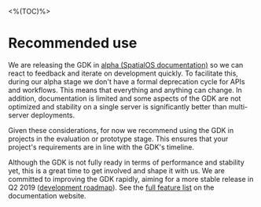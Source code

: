 <%(TOC)%>
# Recommended use 

We are releasing the GDK in [alpha (SpatialOS documentation)](https://docs.improbable.io/reference/latest/shared/release-policy#maturity-stages) so we can react to feedback and iterate on development quickly. To facilitate this, during our alpha stage we don't have a formal deprecation cycle for APIs and workflows. This means that everything and anything can change. In addition, documentation is limited and some aspects of the GDK are not optimized and stability on a single server is significantly better than multi-server deployments.

Given these considerations, for now we recommend using the GDK in projects in the evaluation or prototype stage. This ensures that your project's requirements are in line with the GDK's timeline.

Although the GDK is not fully ready in terms of performance and stability yet, this is a great time to get involved and shape it with us. We are committed to improving the GDK rapidly, aiming for a more stable release in Q2 2019 ([development roadmap](https://trello.com/b/7wtbtwmL/spatialos-gdk-for-unreal-roadmap)). See the [full feature list](https://docs.improbable.io/unreal/latest/features) on the documentation website.
